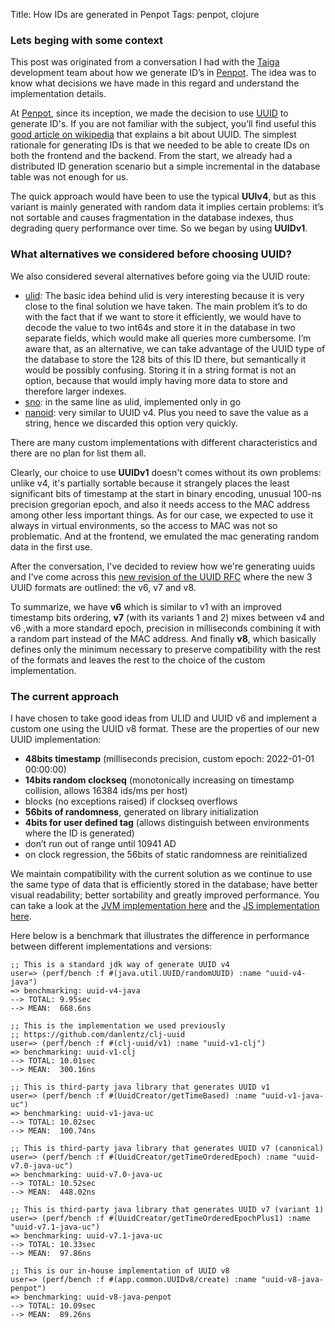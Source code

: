 Title: How IDs are generated in Penpot
Tags: penpot, clojure

### Lets beging with some context

This post was originated from a conversation I had with the [Taiga][9]
development team about how we generate ID’s in [Penpot][0]. The idea
was to know what decisions we have made in this regard and understand
the implementation details.

At [Penpot][0], since its inception, we made the decision to use
[UUID][1] to generate ID's. If you are not familiar with the subject,
you’ll find useful this [good article on wikipedia][2] that explains a
bit about UUID. The simplest rationale for generating IDs is that we
needed to be able to create IDs on both the frontend and the
backend. From the start, we already had a distributed ID generation
scenario but a simple incremental in the database table was not enough
for us.

The quick approach would have been to use the typical **UUIv4**, but
as this variant is mainly generated with random data it implies
certain problems: it’s not sortable and causes fragmentation in the
database indexes, thus degrading query performance over time. So we
began by using **UUIDv1**.

### What alternatives we considered before choosing UUID?

We also considered several alternatives before going via the UUID
route:

- [ulid][3]: The basic idea behind ulid is very interesting because it
  is very close to the final solution we have taken. The main problem
  it’s to do with the fact that if we want to store it efficiently, we
  would have to decode the value to two int64s and store it in the
  database in two separate fields, which would make all queries more
  cumbersome. I’m aware that, as an alternative, we can take advantage
  of the UUID type of the database to store the 128 bits of this ID
  there, but semantically it would be possibly confusing. Storing it
  in a string format is not an option, because that would imply having
  more data to store and therefore larger indexes.
- [sno][4]: in the same line as ulid, implemented only in go
- [nanoid][5]: very similar to UUID v4. Plus you need to save the value as a string, hence we
  discarded this option very quickly.

There are many custom implementations with different characteristics
and there are no plan for list them all.

Clearly, our choice to use **UUIDv1** doesn't comes without its own
problems: unlike v4, it's partially sortable because it strangely
places the least significant bits of timestamp at the start in binary
encoding, unusual 100-ns precision gregorian epoch, and also it needs
access to the MAC address among other less important things. As for
our case, we expected to use it always in virtual environments, so the
access to MAC was not so problematic. And at the frontend, we emulated
the mac generating random data in the first use.

After the conversation, I've decided to review how we're generating
uuids and I've come across this [new revision of the UUID RFC][6]
where the new 3 UUID formats are outlined: the v6, v7 and v8.

To summarize, we have **v6** which is similar to v1 with an improved
timestamp bits ordering, **v7** (with its variants 1 and 2) mixes
between v4 and v6 ,with a more standard epoch, precision in
milliseconds combining it with a random part instead of the MAC
address. And finally **v8**, which basically defines only the minimum
necessary to preserve compatibility with the rest of the formats and
leaves the rest to the choice of the custom implementation.

### The current approach

I have chosen to take good ideas from ULID and UUID v6 and implement a
custom one using the UUID v8 format. These are the properties of our
new UUID implementation:

- **48bits timestamp** (milliseconds precision, custom epoch:
  2022-01-01 00:00:00)
- **14bits random clockseq** (monotonically increasing on timestamp
  collision, allows 16384 ids/ms per host)
- blocks (no exceptions raised) if clockseq overflows
- **56bits of randomness**, generated on library initialization
- **4bits for user defined tag** (allows distinguish between environments
  where the ID is generated)
- don’t run out of range until 10941 AD
- on clock regression, the 56bits of static randomness are
  reinitialized

We maintain compatibility with the current solution as we continue to
use the same type of data that is efficiently stored in the database;
have better visual readability; better sortability and greatly
improved performance. You can take a look at the [JVM implementation
here][7] and the [JS implementation here][8].

Here below is a benchmark that illustrates the difference in
performance between different implementations and versions:


```text
;; This is a standard jdk way of generate UUID v4
user=> (perf/bench :f #(java.util.UUID/randomUUID) :name "uuid-v4-java")
=> benchmarking: uuid-v4-java
--> TOTAL: 9.95sec
--> MEAN:  668.6ns

;; This is the implementation we used previously
;; https://github.com/danlentz/clj-uuid
user=> (perf/bench :f #(clj-uuid/v1) :name "uuid-v1-clj")
=> benchmarking: uuid-v1-clj
--> TOTAL: 10.01sec
--> MEAN:  300.16ns

;; This is third-party java library that generates UUID v1
user=> (perf/bench :f #(UuidCreator/getTimeBased) :name "uuid-v1-java-uc")
=> benchmarking: uuid-v1-java-uc
--> TOTAL: 10.02sec
--> MEAN:  100.74ns

;; This is third-party java library that generates UUID v7 (canonical)
user=> (perf/bench :f #(UuidCreator/getTimeOrderedEpoch) :name "uuid-v7.0-java-uc")
=> benchmarking: uuid-v7.0-java-uc
--> TOTAL: 10.52sec
--> MEAN:  448.02ns

;; This is third-party java library that generates UUID v7 (variant 1)
user=> (perf/bench :f #(UuidCreator/getTimeOrderedEpochPlus1) :name "uuid-v7.1-java-uc")
=> benchmarking: uuid-v7.1-java-uc
--> TOTAL: 10.33sec
--> MEAN:  97.86ns

;; This is our in-house implementation of UUID v8
user=> (perf/bench :f #(app.common.UUIDv8/create) :name "uuid-v8-java-penpot")
=> benchmarking: uuid-v8-java-penpot
--> TOTAL: 10.09sec
--> MEAN:  89.26ns
```

[0]: https://penpot.app
[1]: https://www.rfc-editor.org/rfc/rfc4122.html
[2]: https://en.wikipedia.org/wiki/Universally_unique_identifier
[3]: https://github.com/ulid/spec
[4]: https://github.com/muyo/sno
[5]: https://github.com/ai/nanoid
[6]: https://datatracker.ietf.org/doc/html/draft-peabody-dispatch-new-uuid-format
[7]: https://github.com/penpot/penpot/blob/develop/common/src/app/common/UUIDv8.java
[8]: https://github.com/penpot/penpot/blob/develop/common/src/app/common/uuid_impl.js
[9]: https://taiga.io
